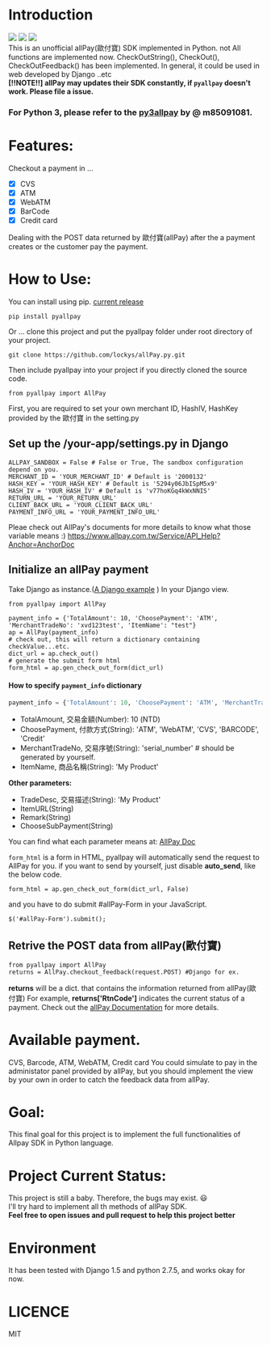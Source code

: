Introduction
==
![](https://img.shields.io/badge/pyallpay-version_0.0.12-yellow.svg) ![](https://img.shields.io/badge/python-2.7.5-green.svg) ![](https://img.shields.io/badge/django-1.5.6-blue.svg)  
This is an unofficial allPay(歐付寶) SDK implemented in Python. not All functions are implemented now.
CheckOutString(), CheckOut(), CheckOutFeedback() has been implemented.
In general, it could be used in web developed by Django ..etc  
**[!!NOTE!!] allPay may updates their SDK constantly, if `pyallpay` doesn't work. Please file a issue.**

### For Python 3, please refer to the [py3allpay](https://github.com/m85091081/py3allpay) by @ m85091081.

Features:
==
Checkout a payment in ...

- [x] CVS
- [x] ATM
- [x] WebATM
- [x] BarCode
- [x] Credit card

Dealing with the POST data returned by 歐付寶(allPay) after the a payment creates or the customer pay the payment.

How to Use:
==
You can install using pip. [current release](https://pypi.python.org/pypi/pyallpay)

    pip install pyallpay

Or ... clone this project and put the pyallpay folder under root directory of your project.

    git clone https://github.com/lockys/allPay.py.git

Then include pyallpay into your project if you directly cloned the source code.

    from pyallpay import AllPay

First, you are required to set your own merchant ID, HashIV, HashKey provided by the 歐付寶 in the setting.py

## Set up the /your-app/settings.py in Django

    ALLPAY_SANDBOX = False # False or True, The sandbox configuration depend on you.
    MERCHANT_ID = 'YOUR_MERCHANT_ID' # Default is '2000132'
    HASH_KEY = 'YOUR_HASH_KEY' # Default is '5294y06JbISpM5x9'
    HASH_IV = 'YOUR_HASH_IV' # Default is 'v77hoKGq4kWxNNIS'
    RETURN_URL = 'YOUR_RETURN_URL'
    CLIENT_BACK_URL = 'YOUR_CLIENT_BACK_URL'
    PAYMENT_INFO_URL = 'YOUR_PAYMENT_INFO_URL'

Pleae check out AllPay's documents for more details to know what those variable means :)
https://www.allpay.com.tw/Service/API_Help?Anchor=AnchorDoc

## Initialize an allPay payment

Take Django as instance.([A Django example](https://github.com/lockys/allPay.py/tree/master/demo_django_app)
)
In your Django view.

    from pyallpay import AllPay

    payment_info = {'TotalAmount': 10, 'ChoosePayment': 'ATM', 'MerchantTradeNo': 'xvd123test', 'ItemName': "test"}
    ap = AllPay(payment_info)
    # check out, this will return a dictionary containing checkValue...etc.
    dict_url = ap.check_out()
    # generate the submit form html
    form_html = ap.gen_check_out_form(dict_url)

#### How to specify `payment_info` dictionary
```python
payment_info = {'TotalAmount': 10, 'ChoosePayment': 'ATM', 'MerchantTradeNo': 'xvd123test', 'ItemName': "test"}
```
- TotalAmount, 交易金額(Number): 10 (NTD)
- ChoosePayment, 付款方式(String): 'ATM', 'WebATM', 'CVS', 'BARCODE', 'Credit'
- MerchantTradeNo, 交易序號(String): 'serial_number' # should be generated by yourself.
- ItemName, 商品名稱(String): 'My Product'  

**Other parameters:**
- TradeDesc, 交易描述(String): 'My Product'
- ItemURL(String)
- Remark(String)
- ChooseSubPayment(String)

You can find what each parameter means at:
[AllPay Doc](https://www.allpay.com.tw/Service/API_Help?Anchor=AnchorDoc)

`form_html` is a form in HTML, pyallpay will automatically send the request to AllPay for you.
if you want to send by yourself, just disable **auto_send**, like the below code.

    form_html = ap.gen_check_out_form(dict_url, False)

and you have to do submit #allPay-Form in your JavaScript.

    $('#allPay-Form').submit();


## Retrive the POST data from allPay(歐付寶)

    from pyallpay import AllPay
    returns = AllPay.checkout_feedback(request.POST) #Django for ex.

**returns** will be a dict. that contains the information returned from allPay(歐付寶)
For example, **returns['RtnCode']** indicates the current status of a payment.
Check out the [allPay Documentation](https://www.allpay.com.tw/Service/API_Help?Anchor=AnchorDoc) for more details.

Available payment.
==
CVS, Barcode, ATM, WebATM, Credit card
You could simulate to pay in the administator panel provided by allPay, but you should implement the view by your own in order to catch the feedback data from allPay.

Goal:
==
This final goal for this project is to implement the full functionalities of Allpay SDK in Python language.

Project Current Status:
==
This project is still a baby. Therefore, the bugs may exist. :smiley:  
I'll try hard to implement all th methods of allPay SDK.  
**Feel free to open issues and pull request to help this project better**

Environment
==
It has been tested with Django 1.5 and python 2.7.5, and works okay for now.

LICENCE
==
MIT

